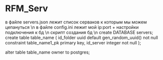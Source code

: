 # RFM_Serv
в файле servers.json лежит список серваков к которым мы можем цепануться \n
в файле config.ini лежит мой ip:port + настройки подключения к бд \n
скрипт создания бд \n
create DATABASE servers;
create table table_name
(
id_folder uuid default gen_random_uuid() not null
constraint table_name1_pk
primary key,
id_server integer not null
);

alter table table_name
owner to postgres;
